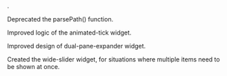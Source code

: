 .

Deprecated the parsePath() function.

Improved logic of the animated-tick widget.

Improved design of dual-pane-expander widget.

Created the wide-slider widget, for situations where multiple items need to be shown at once.